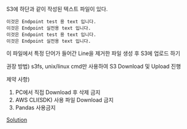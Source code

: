 S3에 하단과 같이 작성된 텍스트 파일이 있다.

```
이것은 Endpoint test 용 text 입니다.
이것은 Endpoint 실전용 text 입니다.
이것은 Endpoint test 용 text 입니다.
이것은 Endpoint 실전용 text 입니다.
```

이 파일에서 특정 단어가 들어간 Line을 제거한 파일 생성 후 S3에 업로드 하기

권장 방법) s3fs, unix/linux cmd만 사용하여 S3 Download 및 Upload 진행

제약 사항) 

1. PC에서 직접 Download 후 삭제 금지
2. AWS CLI(SDK) 사용 파일 Download 금지
3. Pandas 사용금지

[Solution](Solution/sol_s3fs&bash_script.md)